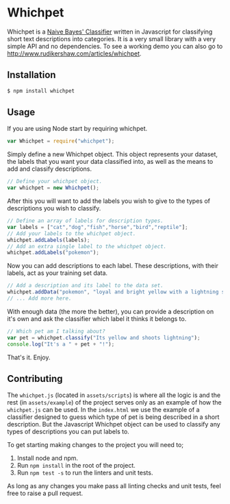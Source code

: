 # Whichpet

Whichpet is a [Naive Bayes' Classifier](https://en.wikipedia.org/wiki/Naive_Bayes_classifier) written in Javascript for classifying short text descriptions into categories. It is a very small library with a very simple API and no dependencies. To see a working demo you can also go to http://www.rudikershaw.com/articles/whichpet.

## Installation

```bash
$ npm install whichpet
```

## Usage

If you are using Node start by requiring whichpet.

```js
var Whichpet = require("whichpet");
```

Simply define a new Whichpet object. This object represents your dataset, the labels that you want your data classified into, as well as the means to add and classify descriptions.
```js
// Define your whichpet object.
var whichpet = new Whichpet();
```

After this you will want to add the labels you wish to give to the types of descriptions you wish to classify.
```js
// Define an array of labels for description types.
var labels = ["cat","dog","fish","horse","bird","reptile"];
// Add your labels to the whichpet object.
whichpet.addLabels(labels);
// Add an extra single label to the whichpet object.
whichpet.addLabels("pokemon");
```

Now you can add descriptions to each label. These descriptions, with their labels, act as your training set data.
```js
// Add a description and its label to the data set.
whichpet.addData("pokemon", "loyal and bright yellow with a lightning shaped tail");
// ... Add more here.
```

With enough data (the more the better), you can provide a description on it's own and ask the classifier which label it thinks it belongs to.
```js
// Which pet am I talking about?
var pet = whichpet.classify("Its yellow and shoots lightning");
console.log("It's a " + pet + "!");
```

That's it. Enjoy.

## Contributing

The ```whichpet.js``` (located in ```assets/scripts```) is where all the logic is and the rest (in ```assets/example```) of the project serves only as an example of how the ```whichpet.js``` can be used. In the ```index.html``` we use the example of a classifier designed to guess which type of pet is being described in a short description. But the Javascript Whichpet object can be used to classify any types of descriptions you can put labels to.

To get starting making changes to the project you will need to;

1. Install node and npm.
2. Run ```npm install``` in the root of the project.
3. Run ```npm test -s``` to run the linters and unit tests.

As long as any changes you make pass all linting checks and unit tests, feel free to raise a pull request.
